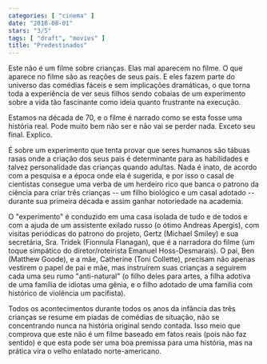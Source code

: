 ```yaml
---
categories: [ "cinema" ]
date: "2018-08-01"
stars: "3/5"
tags: [ "draft", "movies" ]
title: "Predestinados"
---
```

Este não é um filme sobre crianças. Elas mal aparecem no filme. O
que aparece no filme são as reações de seus pais. E eles fazem parte
do universo das comédias fáceis e sem implicações dramáticas,
o que torna toda a experiência de ver seus filhos sendo cobaias de um
experimento sobre a vida tão fascinante como ideia quanto frustrante
na execução.

Estamos na década de 70, e o filme é narrado como se esta fosse uma
história real. Pode muito bem não ser e não vai se perder nada. Exceto
seu final. Explico.

É sobre um experimento que tenta provar que seres humanos são tábuas
rasas onde a criação dos seus pais é determinante para as habilidades
e talvez personalidade das crianças quando adultas. Nada é inato,
de acordo com a pesquisa e a época onde ela é sugerida, e por isso o
casal de cientistas consegue uma verba de um herdeiro rico que banca o
patrono da ciência para criar três crianças -- um filho biológico e um
casal adotado -- durante sua primeira década e assim ganhar notoriedade
na academia.

O "experimento" é conduzido em uma casa isolada de tudo e de todos e com
a ajuda de um assistente exilado russo (o ótimo Andreas Apergis), com
visitas periódicas do patrono do projeto, Gertz (Michael Smiley) e sua
secretária, Sra. Tridek (Fionnula Flanagan), que é a narradora do filme
(um toque simpático do diretor/roteirista Emanuel Hoss-Desmarais). O pai,
Ben (Matthew Goode), e a mãe, Catherine (Toni Collette), precisam não
apenas vestirem o papel de pai e mãe, mas instruírem suas crianças
a seguirem cada uma seu rumo "anti-natural" (o filho deles para artes,
a filha adotiva de uma família de idiotas uma gênia, e o filho adotado
de uma família com histórico de violência um pacifista).

Todos os acontecimentos durante todos os anos da infância das três
crianças se resume em piadas de comédias de situação, não se
concentrando nunca na história original sendo contada. Isso meio que
comprova que este não é um filme baseado em fatos reais (pois não
faz sentido) e que esta pode ser uma boa premissa para uma história,
mas na prática vira o velho enlatado norte-americano.
